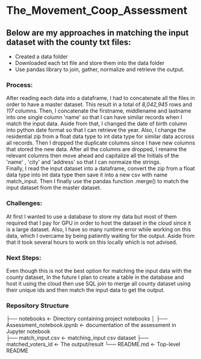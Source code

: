 # The_Movement_Coop_Assessment

## Below are my approaches in matching the input dataset with the county txt files:

- Created a data folder
- Downloaded each txt file and store them into the data folder
- Use pandas library to join, gather, normalize and retrieve the output.

### Process:
After reading each data into a dataframe, I had to concatenate all the files in order to have a master dataset. This result in a total of *8,042,945* rows and *117* columns. Then, I concatenate the firstname, middlename and lastname into one single column 'name' so that I can have similar records when I match the input data. Aside from that, I changed the date of birth column into python date format so that I can retrieve the year. Also, I change the residential zip from a float data type to int data type for similar data accross all records. Then I dropped the duplicate columns since I have new columns that stored the new data. After all the columns are dropped, I rename the relevant columns then move ahead and capitalize all the Initials of the 'name' , 'city' and 'address' so that I can normaize the strings.  
Finally, I read the input dataset into a dataframe, convert the zip from a float data type into int data type then save it into a new csv with name match_input. Then I finally use the pandas function .merge() to match the input dataset from the master dataset.

### Challenges:
At first I wanted to use a database to store my data but most of them required that I pay for GPU in order to host the dataset in the cloud since it is a large dataset. Also, I have so many runtime error while working on this data, which I overcame by being patiently waiting for the output. Aside from that it took several hours to work on this locally which is not advised.

### Next Steps:
Even though this is not the best option for matching the input data with the county dataset, In the future I plan to create a table in the database and host it using the cloud then use SQL join to merge all county dataset using their unique ids and then match the input data to get the output. 

### Repository Structure

├── notebooks                   <- Directory containing project  notebooks
│   ├── Assessment_notebook.ipynb     <- documentation of the assessment in Jupyter notebook            
├── match_input.csv              <- matching_input csv dataset 
├── matched_voters_id            <- The output/result 
└── README.md                    <- Top-level README

